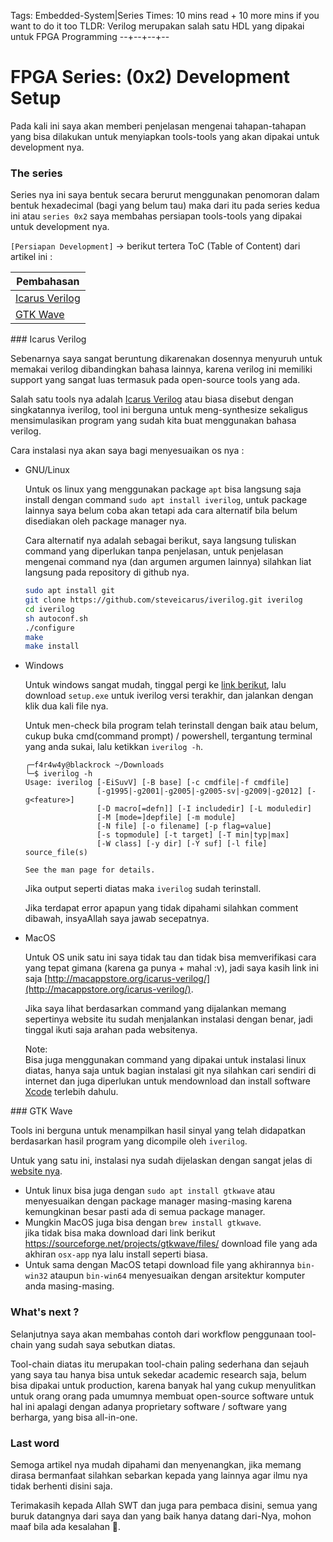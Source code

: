 Tags: Embedded-System|Series
Times: 10 mins read + 10 more mins if you want to do it too
TLDR: Verilog merupakan salah satu HDL yang dipakai untuk FPGA Programming
--+--+--+--
# FPGA Series: (0x2) Development Setup 

Pada kali ini saya akan memberi penjelasan mengenai tahapan-tahapan yang bisa dilakukan untuk menyiapkan tools-tools yang akan dipakai untuk development nya.

### The series

Series nya ini saya bentuk secara berurut menggunakan penomoran dalam bentuk hexadecimal (bagi yang belum tau) maka dari itu pada series kedua ini atau `series 0x2` saya membahas persiapan tools-tools yang dipakai untuk development nya.

`[Persiapan Development]` -> berikut tertera ToC (Table of Content) dari artikel ini :  

| Pembahasan |
| --- |
| [Icarus Verilog](#icarus-verilog) |  
| [GTK Wave](#gtkwave) |  

<div id="icarus-verilog"></div>
### Icarus Verilog

Sebenarnya saya sangat beruntung dikarenakan dosennya menyuruh untuk memakai verilog dibandingkan bahasa lainnya, karena verilog ini memiliki support yang sangat luas termasuk pada open-source tools yang ada.

Salah satu tools nya adalah [Icarus Verilog](http://iverilog.icarus.com/) atau biasa disebut dengan singkatannya iverilog, tool ini berguna untuk meng-synthesize sekaligus mensimulasikan program yang sudah kita buat menggunakan bahasa verilog.

Cara instalasi nya akan saya bagi menyesuaikan os nya :

- GNU/Linux  
  
  Untuk os linux yang menggunakan package `apt` bisa langsung saja install dengan command `sudo apt install iverilog`, untuk package lainnya saya belum coba akan tetapi ada cara alternatif bila belum disediakan oleh package manager nya.

  Cara alternatif nya adalah sebagai berikut, saya langsung tuliskan command yang diperlukan tanpa penjelasan, untuk penjelasan mengenai command nya (dan argumen argumen lainnya) silahkan liat langsung pada repository di github nya.

  ```bash
  sudo apt install git
  git clone https://github.com/steveicarus/iverilog.git iverilog
  cd iverilog
  sh autoconf.sh
  ./configure
  make
  make install
  ```

- Windows   

  Untuk windows sangat mudah, tinggal pergi ke [link berikut](http://bleyer.org/icarus/), lalu download `setup.exe` untuk iverilog versi terakhir, dan jalankan dengan klik dua kali file nya.

  Untuk men-check bila program telah terinstall dengan baik atau belum, cukup buka cmd(command prompt) / powershell, tergantung terminal yang anda sukai, lalu ketikkan `iverilog -h`.

  ```
  ╭─f4r4w4y@blackrock ~/Downloads 
  ╰─$ iverilog -h
  Usage: iverilog [-EiSuvV] [-B base] [-c cmdfile|-f cmdfile]
                  [-g1995|-g2001|-g2005|-g2005-sv|-g2009|-g2012] [-g<feature>]
                  [-D macro[=defn]] [-I includedir] [-L moduledir]
                  [-M [mode=]depfile] [-m module]
                  [-N file] [-o filename] [-p flag=value]
                  [-s topmodule] [-t target] [-T min|typ|max]
                  [-W class] [-y dir] [-Y suf] [-l file] source_file(s)

  See the man page for details.
  ```

  Jika output seperti diatas maka `iverilog` sudah terinstall.

  Jika terdapat error apapun yang tidak dipahami silahkan comment dibawah, insyaAllah saya jawab secepatnya.

- MacOS  

  Untuk OS unik satu ini saya tidak tau dan tidak bisa memverifikasi cara yang tepat gimana (karena ga punya + mahal :v), jadi saya kasih link ini saja [http://macappstore.org/icarus-verilog/](http://macappstore.org/icarus-verilog/).

  Jika saya lihat berdasarkan command yang dijalankan memang sepertinya website itu sudah menjalankan instalasi dengan benar, jadi tinggal ikuti saja arahan pada websitenya.

  Note:   
  Bisa juga menggunakan command yang dipakai untuk instalasi linux diatas, hanya saja untuk bagian instalasi git nya silahkan cari sendiri di internet dan juga diperlukan untuk mendownload dan install software [Xcode](https://apps.apple.com/us/app/xcode/id497799835?mt=12) terlebih dahulu.

<div id="gtkwave"></div>
### GTK Wave

Tools ini berguna untuk menampilkan hasil sinyal yang telah didapatkan berdasarkan hasil program yang dicompile oleh `iverilog`.

Untuk yang satu ini, instalasi nya sudah dijelaskan dengan sangat jelas di [website nya](http://gtkwave.sourceforge.net/).

- Untuk linux bisa juga dengan `sudo apt install gtkwave` atau menyesuaikan dengan package manager masing-masing karena kemungkinan besar pasti ada di semua package manager.   
- Mungkin MacOS juga bisa dengan `brew install gtkwave`.  
  jika tidak bisa maka download dari link berikut https://sourceforge.net/projects/gtkwave/files/ download file yang ada akhiran `osx-app` nya lalu install seperti biasa.  
- Untuk sama dengan MacOS tetapi download file yang akhirannya `bin-win32` ataupun `bin-win64` menyesuaikan dengan arsitektur komputer anda masing-masing.

### What's next ?

Selanjutnya saya akan membahas contoh dari workflow penggunaan tool-chain yang sudah saya sebutkan diatas.

Tool-chain diatas itu merupakan tool-chain paling sederhana dan sejauh yang saya tau hanya bisa untuk sekedar academic research saja, belum bisa dipakai untuk production, karena banyak hal yang cukup menyulitkan untuk orang orang pada umumnya membuat open-source software untuk hal ini apalagi dengan adanya proprietary software / software yang berharga, yang bisa all-in-one. 

### Last word

Semoga artikel nya mudah dipahami dan menyenangkan, jika memang dirasa bermanfaat silahkan sebarkan kepada yang lainnya agar ilmu nya tidak berhenti disini saja.

Terimakasih kepada Allah SWT dan juga para pembaca disini, semua yang buruk datangnya dari saya dan yang baik hanya datang dari-Nya, mohon maaf bila ada kesalahan 🙏.